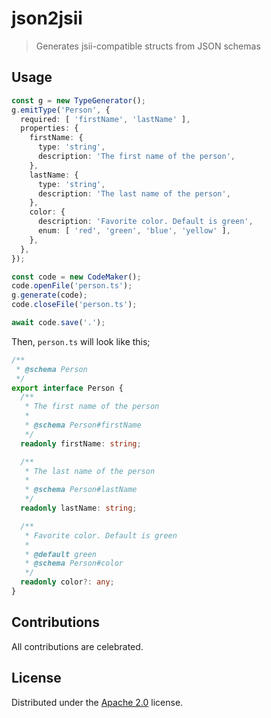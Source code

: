 # json2jsii

> Generates jsii-compatible structs from JSON schemas

## Usage

```ts
const g = new TypeGenerator();
g.emitType('Person', {
  required: [ 'firstName', 'lastName' ],
  properties: {
    firstName: {
      type: 'string',
      description: 'The first name of the person',
    },
    lastName: {
      type: 'string',
      description: 'The last name of the person',
    },
    color: {
      description: 'Favorite color. Default is green',
      enum: [ 'red', 'green', 'blue', 'yellow' ],
    },
  },
});

const code = new CodeMaker();
code.openFile('person.ts');
g.generate(code);
code.closeFile('person.ts');

await code.save('.');
```

Then, `person.ts` will look like this;

```ts
/**
 * @schema Person
 */
export interface Person {
  /**
   * The first name of the person
   *
   * @schema Person#firstName
   */
  readonly firstName: string;

  /**
   * The last name of the person
   *
   * @schema Person#lastName
   */
  readonly lastName: string;

  /**
   * Favorite color. Default is green
   *
   * @default green
   * @schema Person#color
   */
  readonly color?: any;
}
```

## Contributions

All contributions are celebrated.

## License

Distributed under the [Apache 2.0](./LICENSE) license.
